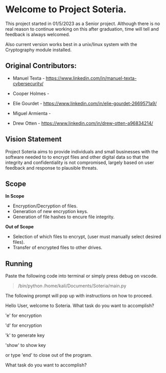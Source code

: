 # Welcome to Project Soteria.
This project started in 01/5/2023 as a Senior project. Although there is no real reason to continue working on this after graduation, time will tell and feedback is always welcomed.

Also current version works best in a unix/linux system with the Cryptography module installed.
## Original Contributors:

* Manuel Texta - https://www.linkedin.com/in/manuel-texta-cybersecurity/

* Cooper Holmes - <LinkedIn or Contact info>

* Elie Gourdet - https://www.linkedin.com/in/elie-gourdet-2669571a9/

* Miguel Armienta - <LinkedIn or Contact info>

* Drew Otten - https://www.linkedin.com/in/drew-otten-a96834214/

## Vision Statement
Project Soteria aims to provide individuals and small businesses with the software needed to to encrypt files and other digital data so that the integrity and confidentiality is not compromised, largely based on user feedback and response to plausible threats.

## Scope
**In Scope**
* Encryption/Decryption of files.
* Generation of new encryption keys.
* Generation of file hashes to encure file integrity.

**Out of Scope**
* Selection of which files to encrypt, (user must manually select desired files).
* Transfer of encrypted files to other drives.

## Running
  
Paste the following code into terminal or simply press debug on vscode.
  > /bin/python /home/kali/Documents/Soteria/main.py
  
The following prompt will pop up with instructions on how to proceed.

  Hello User, welcome to Soteria. What task do you want to accomplish?
  
   'e' for encryption
   
   'd' for encryption
   
   'k' to generate key
   
   'show' to show key
   
   or type 'end' to close out of the program.
   
  What task do you want to accomplish? 
